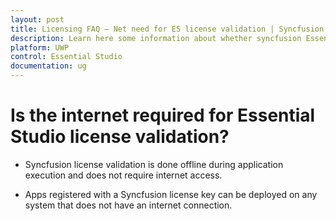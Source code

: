 ```yaml
---
layout: post
title: Licensing FAQ – Net need for ES license validation | Syncfusion
description: Learn here some information about whether syncfusion Essential Studio license validation needs internet conncetion.
platform: UWP
control: Essential Studio
documentation: ug
---
```


# Is the internet required for Essential Studio license validation?

* Syncfusion license validation is done offline during application execution and does not require internet access. 

* Apps registered with a Syncfusion license key can be deployed on any system that does not have an internet connection.